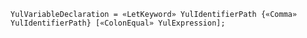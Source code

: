 <!-- This file is generated automatically by infrastructure scripts. Please don't edit by hand. -->

<!-- markdownlint-disable first-line-h1 -->

```{ .ebnf .slang-ebnf #YulVariableDeclaration }
YulVariableDeclaration = «LetKeyword» YulIdentifierPath {«Comma» YulIdentifierPath} [«ColonEqual» YulExpression];
```
